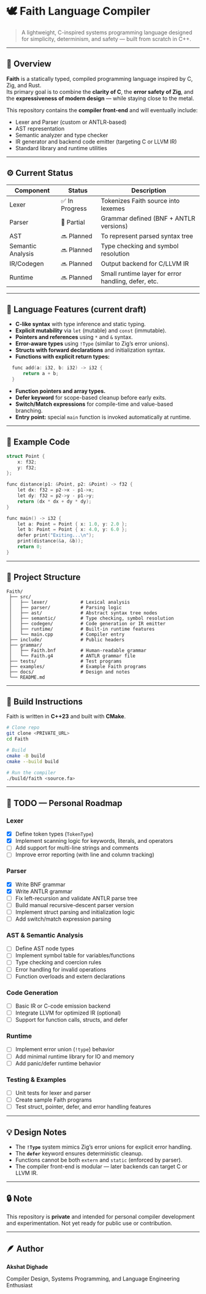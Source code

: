 ﻿# 🕊️ Faith Language Compiler

> A lightweight, C-inspired systems programming language designed for simplicity, determinism, and safety — built from scratch in C++.

---

## 🌟 Overview

**Faith** is a statically typed, compiled programming language inspired by C, Zig, and Rust.  
Its primary goal is to combine the **clarity of C**, the **error safety of Zig**, and the **expressiveness of modern design** — while staying close to the metal.

This repository contains the **compiler front-end** and will eventually include:

- Lexer and Parser (custom or ANTLR-based)
- AST representation
- Semantic analyzer and type checker
- IR generator and backend code emitter (targeting C or LLVM IR)
- Standard library and runtime utilities

---

## ⚙️ Current Status

| Component         | Status         | Description                                         |
| ----------------- | -------------- | --------------------------------------------------- |
| Lexer             | ✅ In Progress | Tokenizes Faith source into lexemes                 |
| Parser            | 🔧 Partial     | Grammar defined (BNF + ANTLR versions)              |
| AST               | 🔜 Planned     | To represent parsed syntax tree                     |
| Semantic Analysis | 🔜 Planned     | Type checking and symbol resolution                 |
| IR/Codegen        | 🔜 Planned     | Output backend for C/LLVM IR                        |
| Runtime           | 🔜 Planned     | Small runtime layer for error handling, defer, etc. |

---

## 📜 Language Features (current draft)

- **C-like syntax** with type inference and static typing.
- **Explicit mutability** via `let` (mutable) and `const` (immutable).
- **Pointers and references** using `*` and `&` syntax.
- **Error-aware types** using `!Type` (similar to Zig’s error unions).
- **Structs with forward declarations** and initialization syntax.
- **Functions with explicit return types:**

```c
  func add(a: i32, b: i32) -> i32 {
      return a + b;
  }
```

- **Function pointers and array types.**
- **Defer keyword** for scope-based cleanup before early exits.
- **Switch/Match expressions** for compile-time and value-based branching.
- **Entry point:** special `main` function is invoked automatically at runtime.

---

## 🧠 Example Code

```c
struct Point {
    x: f32;
    y: f32;
};

func distance(p1: &Point, p2: &Point) -> f32 {
    let dx: f32 = p2->x - p1->x;
    let dy: f32 = p2->y - p1->y;
    return (dx * dx + dy * dy);
}

func main() -> i32 {
    let a: Point = Point { x: 1.0, y: 2.0 };
    let b: Point = Point { x: 4.0, y: 6.0 };
    defer print("Exiting...\n");
    print(distance(&a, &b));
    return 0;
}
```

---

## 🧩 Project Structure

```
Faith/
 ├── src/
 │   ├── lexer/            # Lexical analysis
 │   ├── parser/           # Parsing logic
 │   ├── ast/              # Abstract syntax tree nodes
 │   ├── semantic/         # Type checking, symbol resolution
 │   ├── codegen/          # Code generation or IR emitter
 │   ├── runtime/          # Built-in runtime features
 │   └── main.cpp          # Compiler entry
 ├── include/              # Public headers
 ├── grammar/
 │   ├── Faith.bnf         # Human-readable grammar
 │   └── Faith.g4          # ANTLR grammar file
 ├── tests/                # Test programs
 ├── examples/             # Example Faith programs
 ├── docs/                 # Design and notes
 └── README.md
```

---

## 🧰 Build Instructions

Faith is written in **C++23** and built with **CMake**.

```bash
# Clone repo
git clone <PRIVATE_URL>
cd Faith

# Build
cmake -B build
cmake --build build

# Run the compiler
./build/faith <source.fa>
```

---

## 🧾 TODO — Personal Roadmap

### Lexer

- [x] Define token types (`TokenType`)
- [x] Implement scanning logic for keywords, literals, and operators
- [ ] Add support for multi-line strings and comments
- [ ] Improve error reporting (with line and column tracking)

### Parser

- [x] Write BNF grammar
- [x] Write ANTLR grammar
- [ ] Fix left-recursion and validate ANTLR parse tree
- [ ] Build manual recursive-descent parser version
- [ ] Implement struct parsing and initialization logic
- [ ] Add switch/match expression parsing

### AST & Semantic Analysis

- [ ] Define AST node types
- [ ] Implement symbol table for variables/functions
- [ ] Type checking and coercion rules
- [ ] Error handling for invalid operations
- [ ] Function overloads and extern declarations

### Code Generation

- [ ] Basic IR or C-code emission backend
- [ ] Integrate LLVM for optimized IR (optional)
- [ ] Support for function calls, structs, and defer

### Runtime

- [ ] Implement error union (`!type`) behavior
- [ ] Add minimal runtime library for IO and memory
- [ ] Add panic/defer runtime behavior

### Testing & Examples

- [ ] Unit tests for lexer and parser
- [ ] Create sample Faith programs
- [ ] Test struct, pointer, defer, and error handling features

---

## 💡 Design Notes

- The **`!Type`** system mimics Zig’s error unions for explicit error handling.
- The **`defer`** keyword ensures deterministic cleanup.
- Functions cannot be both `extern` and `static` (enforced by parser).
- The compiler front-end is modular — later backends can target C or LLVM IR.

---

## 🔒 Note

This repository is **private** and intended for personal compiler development and experimentation.
Not yet ready for public use or contribution.

---

## 🪶 Author

**Akshat Dighade**
 
Compiler Design, Systems Programming, and Language Engineering Enthusiast
